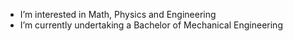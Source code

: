 - I’m interested in Math, Physics and Engineering
- I’m currently undertaking a Bachelor of Mechanical Engineering


<!---
roh6608/roh6608 is a ✨ special ✨ repository because its `README.md` (this file) appears on your GitHub profile.
You can click the Preview link to take a look at your changes.
--->
